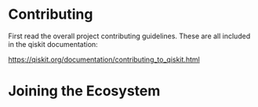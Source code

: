 # Contributing

First read the overall project contributing guidelines. These are all
included in the qiskit documentation:

https://qiskit.org/documentation/contributing_to_qiskit.html

# Joining the Ecosystem
